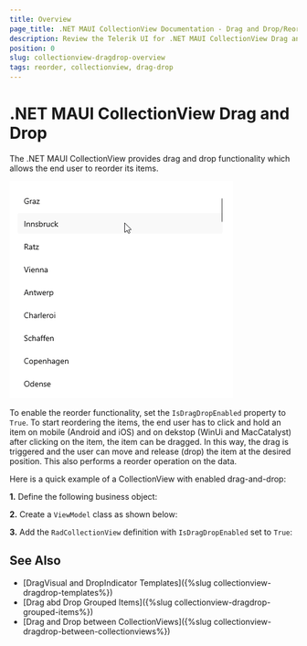 ```yaml
---
title: Overview
page_title: .NET MAUI CollectionView Documentation - Drag and Drop/Reorder
description: Review the Telerik UI for .NET MAUI CollectionView Drag and Drop feature.
position: 0
slug: collectionview-dragdrop-overview
tags: reorder, collectionview, drag-drop
---
```


# .NET MAUI CollectionView Drag and Drop

The .NET MAUI CollectionView provides drag and drop functionality which allows the end user to reorder its items.

![.NET MAUI CollectionView Reorder Items](../images/collectionview-itemsreorder.gif)

To enable the reorder functionality, set the `IsDragDropEnabled` property to `True`. To start reordering the items, the end user has to click and hold an item on mobile (Android and iOS) and on dekstop (WinUi and MacCatalyst) after clicking on the item, the item can be dragged. In this way, the drag is triggered and the user can move and release (drop) the item at the desired position. This also performs a reorder operation on the data. 

Here is a quick example of a CollectionView with enabled drag-and-drop:

**1.** Define the following business object:

<snippet id='collectionview-datamodel' />

**2.** Create a `ViewModel` class as shown below:

<snippet id='collectionview-viewmodel' />

**3.** Add the `RadCollectionView` definition with `IsDragDropEnabled` set to `True`:

<snippet id='collectionview-reorder-items' />

## See Also

- [DragVisual and DropIndicator Templates]({%slug collectionview-dragdrop-templates%})
- [Drag abd Drop Grouped Items]({%slug collectionview-dragdrop-grouped-items%})
- [Drag and Drop between CollectionViews]({%slug collectionview-dragdrop-between-collectionviews%})
